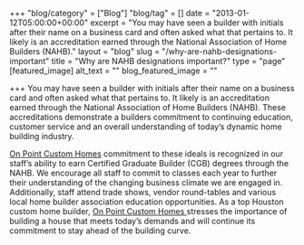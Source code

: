 +++
"blog/category" = ["Blog"]
"blog/tag" = []
date = "2013-01-12T05:00:00+00:00"
excerpt = "You may have seen a builder with initials after their name on a business card and often asked what that pertains to. It likely is an accreditation earned through the National Association of Home Builders (NAHB)."
layout = "blog"
slug = "/why-are-nahb-designations-important"
title = "Why are NAHB designations important?"
type = "page"
[featured_image]
alt_text = ""
blog_featured_image = ""

+++
You may have seen a builder with initials after their name on a business card and often asked what that pertains to. It likely is an accreditation earned through the National Association of Home Builders (NAHB). These accreditations demonstrate a builders commitment to continuing education, customer service and an overall understanding of today’s dynamic home building industry.

[On Point Custom Homes](https://onpointcustomhomes.com/) commitment to these ideals is recognized in our staff’s ability to earn Certified Graduate Builder (CGB) degrees through the NAHB. We encourage all staff to commit to classes each year to further their understanding of the changing business climate we are engaged in. Additionally, staff attend trade shows, vendor round-tables and various local home builder association education opportunities. As a top Houston custom home builder, [On Point Custom Homes ](https://onpointcustomhomes.com/)stresses the importance of building a house that meets today’s demands and will continue its commitment to stay ahead of the building curve.